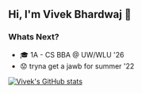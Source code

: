 ## Hi, I'm Vivek Bhardwaj 👋 

### Whats Next?
* 🎓 1A - CS BBA @ UW/WLU '26
* 😟 tryna get a jawb for summer '22

[![Vivek's GitHub stats](https://github-readme-stats.vercel.app/api?username=vb153&show_icons=true&theme=nightowl)](https://github.com/vb153/github-readme-stats)
